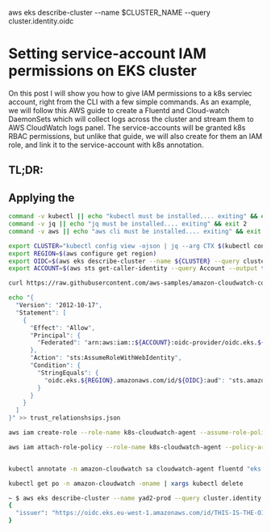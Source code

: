 aws eks describe-cluster --name $CLUSTER_NAME --query cluster.identity.oidc

# Setting service-account IAM permissions on EKS cluster

On this post I will show you how to give IAM permissions to a k8s serviec account, right from the CLI with a few simple commands. As an example, we will follow this AWS guide to create a Fluentd and Cloud-watch DaemonSets which will collect logs across the cluster and stream them to AWS CloudWatch logs panel. The service-accounts will be granted k8s RBAC permissions, but unlike that guide, we will also create for them an IAM role, and link it to the service-account with k8s annotation.

## TL;DR:


##

## Applying the 



```bash
command -v kubectl || echo "kubectl must be installed.... exiting" && exit 2
command -v jq || echo "jq must be installed.... exiting" && exit 2
command -v aws || echo "aws cli must be installed.... exiting" && exit 2

export CLUSTER="kubectl config view -ojson | jq --arg CTX $(kubectl config current-context) '.contexts | .[] | select(.name == $CTX) | .context.cluster | split("/") | .[length-1]'"
export REGION=$(aws configure get region)
export OIDC=$(aws eks describe-cluster --name ${CLUSTER} --query cluster.identity.oidc | jq '.issuer | split("/") | .[length-1]')
export ACCOUNT=$(aws sts get-caller-identity --query Account --output text)

curl https://raw.githubusercontent.com/aws-samples/amazon-cloudwatch-container-insights/latest/k8s-deployment-manifest-templates/deployment-mode/daemonset/container-insights-monitoring/quickstart/cwagent-fluentd-quickstart.yaml | sed "s/{{cluster_name}}/${CLUSTER}/;s/{{region_name}}/${REGION}/;s/name: REGION/name: AWS_REGION/;" | kubectl apply -f -

echo "{
  "Version": "2012-10-17",
  "Statement": [
    {
      "Effect": "Allow",
      "Principal": {
        "Federated": "arn:aws:iam::${ACCOUNT}:oidc-provider/oidc.eks.${REGION}.amazonaws.com/id/${OIDC}"
      },
      "Action": "sts:AssumeRoleWithWebIdentity",
      "Condition": {
        "StringEquals": {
          "oidc.eks.${REGION}.amazonaws.com/id/${OIDC}:aud": "sts.amazonaws.com"
        }
      }
    }
  ]
}" >> trust_relationshsips.json

aws iam create-role --role-name k8s-cloudwatch-agent --assume-role-policy-document file://trust_relationshsips.json

aws iam attach-role-policy --role-name k8s-cloudwatch-agent --policy-arn arn:aws:iam::aws:policy/CloudWatchAgentServerPolicy


kubectl annotate -n amazon-cloudwatch sa cloudwatch-agent fluentd "eks.amazonaws.com/role-arn=arn:aws:iam::${ACCOUNT}:role/k8s-cloudwatch-agent"

kubectl get po -n amazon-cloudwatch -oname | xargs kubectl delete 
```


```bash
~ $ aws eks describe-cluster --name yad2-prod --query cluster.identity.oidc | jq
{
  "issuer": "https://oidc.eks.eu-west-1.amazonaws.com/id/THIS-IS-THE-OIDC-NUMBER"
}
```